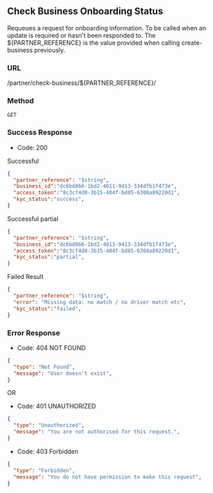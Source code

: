 
## Check Business Onboarding Status

Requeues a request for onboarding information.
To be called when an update is required or hasn't been responded to.
The ${PARTNER_REFERENCE} is the value provided when calling create-business
previously.

### URL

  /partner/check-business/${PARTNER_REFERENCE}/

### Method

  `GET`

### Success Response

  * Code: 200


  Successful

  ```json
  {
    "partner_reference": "$string",
    "business_id":"dc6bd866-1bd2-4011-9413-334dfb1f473e",
    "access_token":"8c3cf4d0-3b15-404f-bd85-6308a89220d1",
    "kyc_status":"success",
  }
  ```

  Successful partial

  ```json
  {
    "partner_reference": "$string",
    "business_id":"dc6bd866-1bd2-4011-9413-334dfb1f473e",
    "access_token":"8c3cf4d0-3b15-404f-bd85-6308a89220d1",
    "kyc_status":"partial",
  }
  ```

  Failed Result

  ```json
  {
    "partner_reference": "$string",
    "error": "Missing data: no match / no driver match etc",
    "kyc_status":"failed",
  }
  ```


### Error Response

  *  Code: 404 NOT FOUND

```json
{
  "type": "Not Found",
  "message": "User doesn't exist",
}
```

  OR

  * Code: 401 UNAUTHORIZED

```json
{
  "type": "Unauthorized",
  "message": "You are not authorised for this request.",
}
```


  * Code: 403 Forbidden


```json
{
  "type": "Forbidden",
  "message": "You do not have permission to make this request",
}
```

